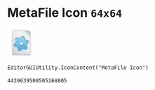 # MetaFile Icon `64x64`
<img src="/img/MetaFile%20Icon.png" width=64 height=64>

``` CSharp
EditorGUIUtility.IconContent("MetaFile Icon")
```
```
4439639508505168805
```

